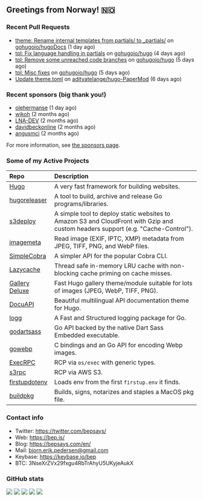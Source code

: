 ## Greetings from Norway! 🇳🇴

### Recent Pull Requests

- [theme: Rename internal templates from partials/ to _partials/](https://github.com/gohugoio/hugoDocs/pull/3035) on [gohugoio/hugoDocs](https://github.com/gohugoio/hugoDocs) (1 day ago)
- [tpl: Fix language handling in partials](https://github.com/gohugoio/hugo/pull/13614) on [gohugoio/hugo](https://github.com/gohugoio/hugo) (4 days ago)
- [tpl: Remove some unreached code branches](https://github.com/gohugoio/hugo/pull/13610) on [gohugoio/hugo](https://github.com/gohugoio/hugo) (5 days ago)
- [tpl: Misc fixes](https://github.com/gohugoio/hugo/pull/13608) on [gohugoio/hugo](https://github.com/gohugoio/hugo) (5 days ago)
- [Update theme.toml](https://github.com/adityatelange/hugo-PaperMod/pull/1724) on [adityatelange/hugo-PaperMod](https://github.com/adityatelange/hugo-PaperMod) (6 days ago)

### Recent sponsors (big thank you!)

- [olehermanse](https://github.com/olehermanse) (1 day ago)
- [wjkoh](https://github.com/wjkoh) (2 months ago)
- [LNA-DEV](https://github.com/LNA-DEV) (2 months ago)
- [davidbeckonline](https://github.com/davidbeckonline) (2 months ago)
- [angusmci](https://github.com/angusmci) (2 months ago)

For more information, see [the sponsors page](https://github.com/sponsors/bep/).

### Some of my Active Projects

| Repo  | Description |
| :---------------------------------------- | :------------------------------------------- |
| [Hugo](https://github.com/gohugoio/hugo)|A very fast framework for building websites. |
| [hugoreleaser](https://github.com/gohugoio/hugoreleaser)| A tool to build, archive and release Go programs/libraries.  |
| [s3deploy](https://github.com/bep/s3deploy)| A simple tool to deploy static websites to Amazon S3 and CloudFront with Gzip and custom headers support (e.g. "Cache-Control").|
| [imagemeta](https://github.com/bep/imagemeta)| Read image (EXIF, IPTC, XMP) metadata from JPEG, TIFF, PNG, and WebP files.|
| [SimpleCobra](https://github.com/bep/simplecobra)|A simpler API for the popular Cobra CLI.|
| [Lazycache](https://github.com/bep/lazycache)| Thread safe in-memory LRU cache with non-blocking cache priming on cache misses.  |
| [Gallery Deluxe](https://github.com/bep/gallerydeluxe)|Fast Hugo gallery theme/module suitable for lots of images (JPEG, WebP, TIFF, PNG).|
| [DocuAPI](https://github.com/bep/docuapi)| Beautiful multilingual API documentation theme for Hugo.  |
| [logg](https://github.com/bep/logg)| A Fast and Structured logging package for Go.  |
| [godartsass](https://github.com/bep/godartsass)| Go API backed by the native Dart Sass Embedded executable. |
| [gowebp](https://github.com/bep/gowebp)|C bindings and an Go API for encoding Webp images. |
| [ExecRPC](https://github.com/bep/execrpc)|RCP via `os/exec` with generic types.  |
| [s3rpc](https://github.com/bep/s3rpc)|RCP via AWS S3.|
| [firstupdotenv](https://github.com/bep/firstupdotenv)|Loads env from the first `firstup.env` it finds. |
| [buildpkg](https://github.com/bep/buildpkg)| Builds, signs, notarizes and staples a MacOS pkg file. |

### Contact info
- Twitter: https://twitter.com/bepsays/
- Web: https://bep.is/
- Blog: https://bepsays.com/en/
- Mail: bjorn.erik.pedersen@gmail.com
- Keybase: https://keybase.io/bep
- BTC: 3NseXrZVx29fxgu4RbTrAhyU5UKyjeAukX


### GitHub stats

![](https://github-profile-summary-cards.vercel.app/api/cards/profile-details?username=bep&theme=github)
![](https://github-profile-summary-cards.vercel.app/api/cards/repos-per-language?username=bep&theme=github)
![](https://github-profile-summary-cards.vercel.app/api/cards/most-commit-language?username=bep&theme=github)
![](https://github-profile-summary-cards.vercel.app/api/cards/stats?username=bep&theme=github)
![](https://github-profile-summary-cards.vercel.app/api/cards/productive-time?username=bep&theme=github)
